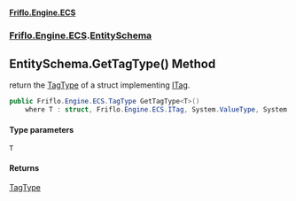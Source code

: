 #### [Friflo.Engine.ECS](index.md 'index')
### [Friflo.Engine.ECS](Friflo.Engine.ECS.md 'Friflo.Engine.ECS').[EntitySchema](EntitySchema.md 'Friflo.Engine.ECS.EntitySchema')

## EntitySchema.GetTagType<T>() Method

return the [TagType](TagType.md 'Friflo.Engine.ECS.TagType') of a struct implementing [ITag](ITag.md 'Friflo.Engine.ECS.ITag').

```csharp
public Friflo.Engine.ECS.TagType GetTagType<T>()
    where T : struct, Friflo.Engine.ECS.ITag, System.ValueType, System.ValueType;
```
#### Type parameters

<a name='Friflo.Engine.ECS.EntitySchema.GetTagType_T_().T'></a>

`T`

#### Returns
[TagType](TagType.md 'Friflo.Engine.ECS.TagType')